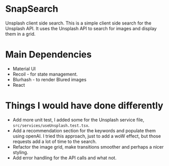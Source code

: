 # SnapSearch

Unsplash client side search. This is a simple client side search for the Unsplash API. It uses the Unsplash API to search for images and display them in a grid.

# Main Dependencies

- Material UI
- Recoil - for state management.
- Blurhash - to render Blured images
- React

# Things I would have done differently

- Add more unit test, I added some for the Unsplash service file, `src/services/useUnsplash.test.tsx`.
- Add a recommendation section for the keywords and populate them using openAI. I tried this approach, just to add a woW effect, but those requests add a lot of time to the search.
- Refactor the image grid, make transitions smoother and perhaps a nicer styling.
- Add error handling for the API calls and what not.
